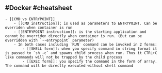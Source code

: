 ## #Docker #cheatsheet
	- [[CMD vs ENTRYPOINT]]
		- [[CMD instruction]]: is used as parameters to ENTRYPOINT. Can be overriden when container is run
		- [[ENTRYPOINT instruction]]: is the starting application and cannot be overriden directly when container is run. (But can be overridden with `--entrypoint` parameter)
		- In both cases including `RUN` command can be invoked in 2 forms:
			- [[SHELL form]]: when you specify command in string format it is passed to `sh -c` and spawns child process when run. Thus it CTRL+C like commands will not be trapped by the child process
			- [[EXEC form]]: you specify the command in the form of array. The command will be directly executed without shell command